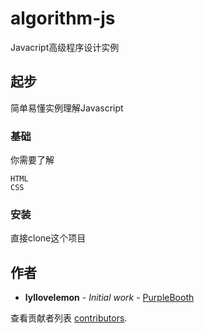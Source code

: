 # algorithm-js
Javacript高级程序设计实例
## 起步
简单易懂实例理解Javascript

### 基础

你需要了解

```
HTML
CSS
```

### 安装

直接clone这个项目

## 作者

* **lyllovelemon** - *Initial work* - [PurpleBooth](https://github.com/lyllovelemon)

查看贡献者列表 [contributors](https://github.com/lyllovelemon/algorithm-js/contributors).

